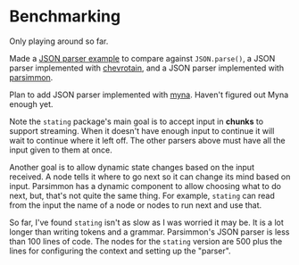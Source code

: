# Benchmarking

Only playing around so far.

Made a [JSON parser example](../examples/strings/json) to compare against `JSON.parse()`, a JSON parser implemented with [chevrotain](https://github.com/SAP/chevrotain), and a JSON parser implemented with [parsimmon](https://github.com/jneen/parsimmon).

Plan to add JSON parser implemented with [myna](https://github.com/cdiggins/myna-parser). Haven't figured out Myna enough yet.

Note the `stating` package's main goal is to accept input in **chunks** to support streaming. When it doesn't have enough input to continue it will wait to continue where it left off. The other parsers above must have all the input given to them at once.

Another goal is to allow dynamic state changes based on the input received. A node tells it where to go next so it can change its mind based on input. Parsimmon has a dynamic component to allow choosing what to do next, but, that's not quite the same thing. For example, `stating` can read from the input the name of a node or nodes to run next and use that.

So far, I've found `stating` isn't as slow as I was worried it may be. It is a lot longer than writing tokens and a grammar. Parsimmon's JSON parser is less than 100 lines of code. The nodes for the `stating` version are 500 plus the lines for configuring the context and setting up the "parser".
